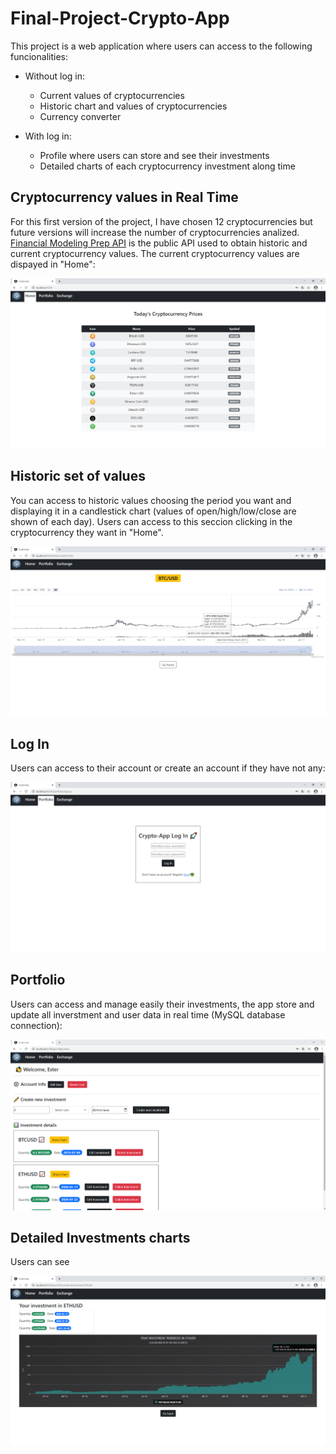 # Final-Project-Crypto-App

This project is a web application where users can access to the following funcionalities:
  - Without log in:
    - Current values of cryptocurrencies
    - Historic chart and values of cryptocurrencies
    - Currency converter
    
  - With log in:
    - Profile where users can store and see their investments
    - Detailed charts of each cryptocurrency investment along time
## Cryptocurrency values in Real Time 
For this first version of the project, I have chosen 12 cryptocurrencies but future versions will increase the number of cryptocurrencies analized. [Financial Modeling Prep API](https://financialmodelingprep.com/developer/docs/) is the public API used to obtain historic and current cryptocurrency values. The current cryptocurrency values are dispayed in "Home":

![alt text](https://github.com/ester-naranjo-rodrigo/Final-Project-Crypto-App/blob/main/img/home.PNG)

## Historic set of values  
You can access to historic values choosing the period you want and displaying it in a candlestick chart (values of open/high/low/close are shown of each day). Users can access to this seccion clicking in the cryptocurrency they want in "Home".

![alt text](https://github.com/ester-naranjo-rodrigo/Final-Project-Crypto-App/blob/main/img/historic.PNG)

## Log In 
Users can access to their account or create an account if they have not any:

![alt text](https://github.com/ester-naranjo-rodrigo/Final-Project-Crypto-App/blob/main/img/logIn.PNG)

## Portfolio
Users can access and manage easily their investments, the app store and update all inverstment and user data in real time (MySQL database connection):

![alt text](https://github.com/ester-naranjo-rodrigo/Final-Project-Crypto-App/blob/main/img/portfolio.PNG)

## Detailed Investments charts
Users can see

![alt text](https://github.com/ester-naranjo-rodrigo/Final-Project-Crypto-App/blob/main/img/portfoliochart.PNG)
